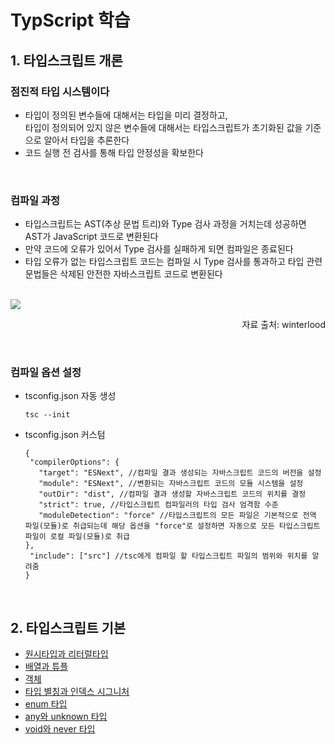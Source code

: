 # TypScript 학습

## 1. 타입스크립트 개론

### 점진적 타입 시스템이다

- 타입이 정의된 변수들에 대해서는 타입을 미리 결정하고,  
  타입이 정의되어 있지 않은 변수들에 대해서는 타입스크립트가 초기화된 값을 기준으로 알아서 타입을 추론한다
- 코드 실행 전 검사를 통해 타입 안정성을 확보한다

<br/>

### 컴파일 과정

- 타입스크립트는 AST(추상 문법 트리)와 Type 검사 과정을 거치는데 성공하면 AST가 JavaScript 코드로 변환된다
- 만약 코드에 오류가 있어서 Type 검사를 실패하게 되면 컴파일은 종료된다
- 타입 오류가 없는 타입스크립트 코드는 컴파일 시 Type 검사를 통과하고 타입 관련 문법들은 삭제된 안전한 자바스크립트 코드로 변환된다

<br/>

<img src="https://github.com/timetam24/TIL/assets/135303974/77e7ac54-e40d-48fa-827d-9784c5b646d4">
<p style="text-align: right">자료 출처: winterlood</p>

<br/>

### 컴파일 옵션 설정

- tsconfig.json 자동 생성

  ```
  tsc --init
  ```

- tsconfig.json 커스텀
  ```
  {
   "compilerOptions": {
     "target": "ESNext", //컴파일 결과 생성되는 자바스크립트 코드의 버전을 설정
     "module": "ESNext", //변환되는 자바스크립트 코드의 모듈 시스템을 설정
     "outDir": "dist", //컴파일 결과 생성할 자바스크립트 코드의 위치를 결정
     "strict": true, //타입스크립트 컴파일러의 타입 검사 엄격함 수준
     "moduleDetection": "force" //타입스크립트의 모든 파일은 기본적으로 전역 파일(모듈)로 취급되는데 해당 옵션을 "force"로 설정하면 자동으로 모든 타입스크립트 파일이 로컬 파일(모듈)로 취급
  },
   "include": ["src"] //tsc에게 컴파일 할 타입스크립트 파일의 범위와 위치를 알려줌
  }
  ```

<br/>

## 2. 타입스크립트 기본

- [원시타입과 리터럴타입](https://github.com/timetam24/TypeScript/commit/063e8e1cab49efd260c3baccb78a93fddadbcc59)
- [배열과 튜플](https://github.com/timetam24/TypeScript/commit/c5f23d0372ba21206c53ea1d64ba8b5f56b88e6b)
- [객체](https://github.com/timetam24/TypeScript/commit/13f4e563faec03428de16086c4e7fd0b57cce317)
- [타입 별칭과 인덱스 시그니처](https://github.com/timetam24/TypeScript/commit/475b344e6d2816672b19e98ed444c04261547912)
- [enum 타입](https://github.com/timetam24/TypeScript/commit/42625d29fa627d97a736e125878ef241458e119c)
- [any와 unknown 타입](https://github.com/timetam24/TypeScript/commit/f5a367bcbdfcee93aca81be4caf564d11595401a)
- [void와 never 타입](https://github.com/timetam24/TypeScript/commit/a67f7bce20ae9de0037fa0c998e0f8c9fc9ffbd9)

<br/>

<!-- ## 3. 타입스크립트 이해하기

## 4. 함수와 타입

## 5. 인터페이스

## 6. 클래스

## 7. 제네릭

## 8. 타입 조작하기

## 9. 조건부 타입

## 10. 유틸리티 타입 -->
